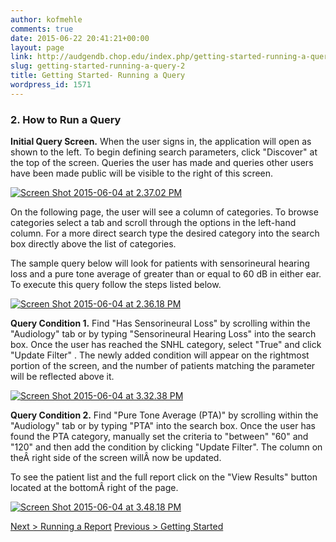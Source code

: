 ```yaml
---
author: kofmehle
comments: true
date: 2015-06-22 20:41:21+00:00
layout: page
link: http://audgendb.chop.edu/index.php/getting-started-running-a-query-2/
slug: getting-started-running-a-query-2
title: Getting Started- Running a Query
wordpress_id: 1571
---
```


### 2. How to Run a Query






**Initial Query Screen.** When the user signs in, the application will open as shown to the left. To begin defining search parameters, click "Discover" at the top of the screen. Queries the user has made and queries other users have been made public will be visible to the right of this screen.

[![Screen Shot 2015-06-04 at 2.37.02 PM](http://audgendb.chop.edu/wp-content/uploads/2015/06/Screen-Shot-2015-06-04-at-2.37.02-PM.png)](http://audgendb.chop.edu/wp-content/uploads/2015/06/Screen-Shot-2015-06-04-at-2.37.02-PM.png)

On the following page, the user will see a column of categories. To browse categories select a tab and scroll through the options in the left-hand column. For a more direct search type the desired category into the search box directly above the list of categories.

The sample query below will look for patients with sensorineural hearing loss and a pure tone average of greater than or equal to 60 dB in either ear. To execute this query follow the steps listed below.



[![Screen Shot 2015-06-04 at 2.36.18 PM](http://audgendb.chop.edu/wp-content/uploads/2015/06/Screen-Shot-2015-06-04-at-2.36.18-PM1.png)](http://audgendb.chop.edu/wp-content/uploads/2015/06/Screen-Shot-2015-06-04-at-2.36.18-PM1.png)








**Query Condition 1.** Find "Has Sensorineural Loss" by scrolling within the "Audiology" tab or by typing "Sensorineural Hearing Loss" into the search box. Once the user has reached the SNHL category, select "True" and click "Update Filter" . The newly added condition will appear on the rightmost portion of the screen, and the number of patients matching the parameter will be reflected above it.

[![Screen Shot 2015-06-04 at 3.32.38 PM](http://audgendb.chop.edu/wp-content/uploads/2015/06/Screen-Shot-2015-06-04-at-3.32.38-PM1.png)](http://audgendb.chop.edu/wp-content/uploads/2015/06/Screen-Shot-2015-06-04-at-3.32.38-PM1.png)











**Query Condition 2.** Find "Pure Tone Average (PTA)" by scrolling within the "Audiology" tab or by typing "PTA" into the search box. Once the user has found the PTA category, manually set the criteria to "between" "60" and "120" and then add the condition by clicking "Update Filter". The column on theÂ right side of the screen willÂ now be updated.

To see the patient list and the full report click on the "View Results" button located at the bottomÂ right of the page.

[![Screen Shot 2015-06-04 at 3.48.18 PM](http://audgendb.chop.edu/wp-content/uploads/2015/06/Screen-Shot-2015-06-04-at-3.48.18-PM1.png)](http://audgendb.chop.edu/wp-content/uploads/2015/06/Screen-Shot-2015-06-04-at-3.48.18-PM1.png)






[Next > Running a Report](http://audgendb.chop.edu/index.php/getting-started-running-a-report-2)
[Previous > Getting Started](http://audgendb.chop.edu/index.php/getting-started-sign-in-2/)
